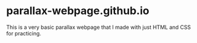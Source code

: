# parallax-webpage.github.io
This is a very basic parallax webpage that I made with just HTML and CSS for practicing.
